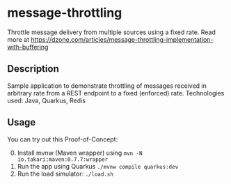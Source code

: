 # message-throttling

Throttle message delivery from multiple sources using a fixed rate. Read more at https://dzone.com/articles/message-throttling-implementation-with-buffering

## Description

Sample application to demonstrate throttling of messages received in arbitrary rate from a REST endpoint to a fixed (enforced) rate.
Technologies used: Java, Quarkus, Redis

## Usage

You can try out this Proof-of-Concept:

0. Install mvnw (Maven wrapper) using `mvn -N io.takari:maven:0.7.7:wrapper`
1. Run the app using Quarkus `./mvnw compile quarkus:dev`
2. Run the load simulator: `./load.sh`
